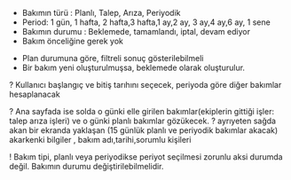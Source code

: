 
* Bakımın türü : Planlı, Talep, Arıza, Periyodik
* Period: 1 gün, 1 hafta, 2 hafta,3 hafta,1 ay,2 ay, 3 ay,4 ay,6 ay, 1 sene
* Bakımın durumu : Beklemede, tamamlandı, iptal, devam ediyor
* Bakım önceliğine gerek yok

+ Plan durumuna göre, filtreli sonuç gösterilebilmeli
+ Bir bakım yeni oluşturulmuşsa, beklemede olarak oluşturulur.

? Kullanıcı başlangıç ve bitiş tarıhını seçecek, periyoda göre diğer bakımlar hesaplanacak

? Ana sayfada ise solda o günki elle girilen bakımlar(ekiplerin gittiği işler: talep arıza işleri) ve o günki planlı bakımlar gözükecek.
? ayrıyeten sağda akan bir ekranda yaklaşan (15 günlük planlı ve periyodik bakımlar akacak) akarkenki bilgiler , bakım adı,tarihi,sorumlu kişileri

! Bakım tipi, planlı veya periyodikse periyot seçilmesi zorunlu aksi durumda değil.
Bakımın durumu değiştirilebilmelidir.
